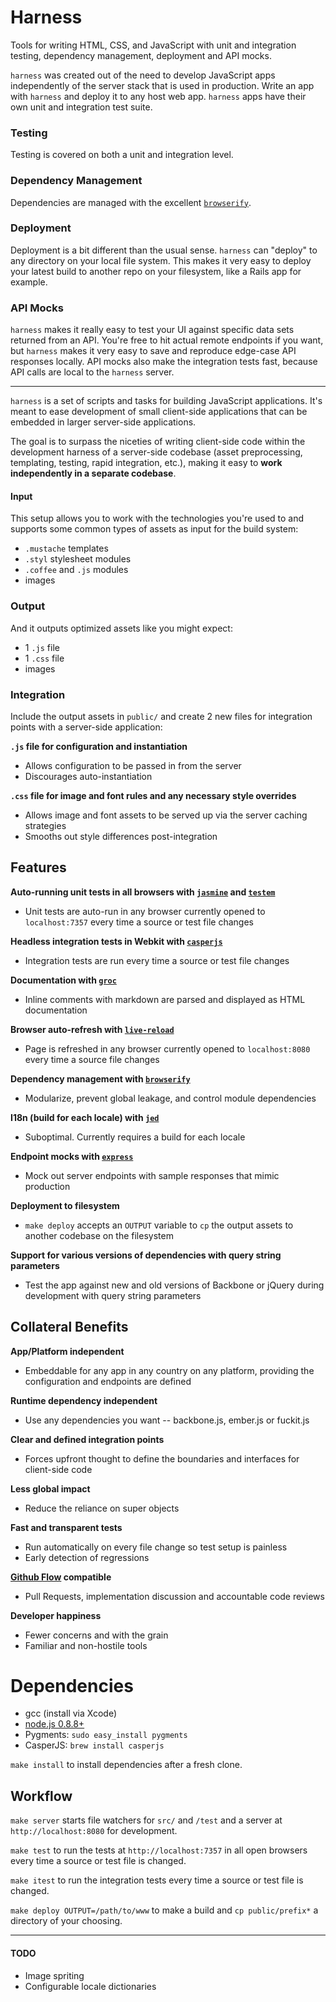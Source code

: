 # Harness

Tools for writing HTML, CSS, and JavaScript with unit and integration testing, dependency management, deployment and API mocks.

`harness` was created out of the need to develop JavaScript apps independently of the server stack that is used in production.
Write an app with `harness` and deploy it to any host web app.
`harness` apps have their own unit and integration test suite.


### Testing
Testing is covered on both a unit and integration level.


### Dependency Management
Dependencies are managed with the excellent [`browserify`](https://github.com/substack/node-browserify).


### Deployment
Deployment is a bit different than the usual sense. `harness` can "deploy" to any directory on your local file system.
This makes it very easy to deploy your latest build to another repo on your filesystem, like a Rails app for example.


### API Mocks
`harness` makes it really easy to test your UI against specific data sets returned from an API.
You're free to hit actual remote endpoints if you want, but `harness` makes it very easy to save and reproduce edge-case API responses locally.
API mocks also make the integration tests fast, because API calls are local to the `harness` server.

---

`harness` is a set of scripts and tasks for building JavaScript applications. It's meant to ease development of small client-side applications that can be embedded in larger server-side applications.

The goal is to surpass the niceties of writing client-side code within the development harness of a server-side codebase (asset preprocessing, templating, testing, rapid integration, etc.),
making it easy to __work independently in a separate codebase__.


#### Input
This setup allows you to work with the technologies you're used to and supports some common types of assets as input for the build system:

- `.mustache` templates
- `.styl` stylesheet modules
- `.coffee` and `.js` modules
- images

### Output
And it outputs optimized assets like you might expect:

- 1 `.js` file
- 1 `.css` file
- images

### Integration
Include the output assets in `public/` and create 2 new files for integration points with a server-side application:

__`.js` file for configuration and instantiation__
  - Allows configuration to be passed in from the server
  - Discourages auto-instantiation

__`.css` file for image and font rules and any necessary style overrides__
  - Allows image and font assets to be served up via the server caching strategies
  - Smooths out style differences post-integration


## Features
__Auto-running unit tests in all browsers with [`jasmine`](http://pivotal.github.com/jasmine/) and [`testem`](https://github.com/airportyh/testem)__
  - Unit tests are auto-run in any browser currently opened to `localhost:7357` every time a source or test file changes

__Headless integration tests in Webkit with [`casperjs`](http://casperjs.org/)__
  - Integration tests are run every time a source or test file changes

__Documentation with [`groc`](https://github.com/nevir/groc)__
  - Inline comments with markdown are parsed and displayed as HTML documentation

__Browser auto-refresh with [`live-reload`](https://github.com/livereload/livereload-extensions)__
  - Page is refreshed in any browser currently opened to `localhost:8080` every time a source file changes

__Dependency management with [`browserify`](https://github.com/substack/node-browserify)__
  - Modularize, prevent global leakage, and control module dependencies

__I18n (build for each locale) with [`jed`](https://github.com/SlexAxton/Jed)__
  - Suboptimal. Currently requires a build for each locale

__Endpoint mocks with [`express`](http://expressjs.com/)__
  - Mock out server endpoints with sample responses that mimic production

__Deployment to filesystem__
  - `make deploy` accepts an `OUTPUT` variable to `cp` the output assets to another codebase on the filesystem

__Support for various versions of dependencies with query string parameters__
  - Test the app against new and old versions of Backbone or jQuery during development with query string parameters


## Collateral Benefits
__App/Platform independent__
  - Embeddable for any app in any country on any platform, providing the configuration and endpoints are defined

__Runtime dependency independent__
  - Use any dependencies you want -- backbone.js, ember.js or fuckit.js

__Clear and defined integration points__
  - Forces upfront thought to define the boundaries and interfaces for client-side code

__Less global impact__
  - Reduce the reliance on super objects

__Fast and transparent tests__
  - Run automatically on every file change so test setup is painless
  - Early detection of regressions

__[Github Flow](http://scottchacon.com/2011/08/31/github-flow.html) compatible__
  - Pull Requests, implementation discussion and accountable code reviews

__Developer happiness__
  - Fewer concerns and with the grain
  - Familiar and non-hostile tools


# Dependencies
- gcc (install via Xcode)
- [node.js 0.8.8+](http://nodejs.org/dist/v0.8.8/node-v0.8.8.pkg)
- Pygments: `sudo easy_install pygments`
- CasperJS: `brew install casperjs`

`make install` to install dependencies after a fresh clone.


## Workflow
`make server` starts file watchers for `src/` and `/test` and a server at `http://localhost:8080` for development.

`make test` to run the tests at `http://localhost:7357` in all open browsers every time a source or test file is changed.

`make itest` to run the integration tests every time a source or test file is changed.

`make deploy OUTPUT=/path/to/www` to make a build and `cp public/prefix*` a directory of your choosing.

---

#### TODO
- Image spriting
- Configurable locale dictionaries
